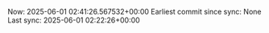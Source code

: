 Now: 2025-06-01 02:41:26.567532+00:00 Earliest commit since sync: None Last sync: 2025-06-01 02:22:26+00:00
